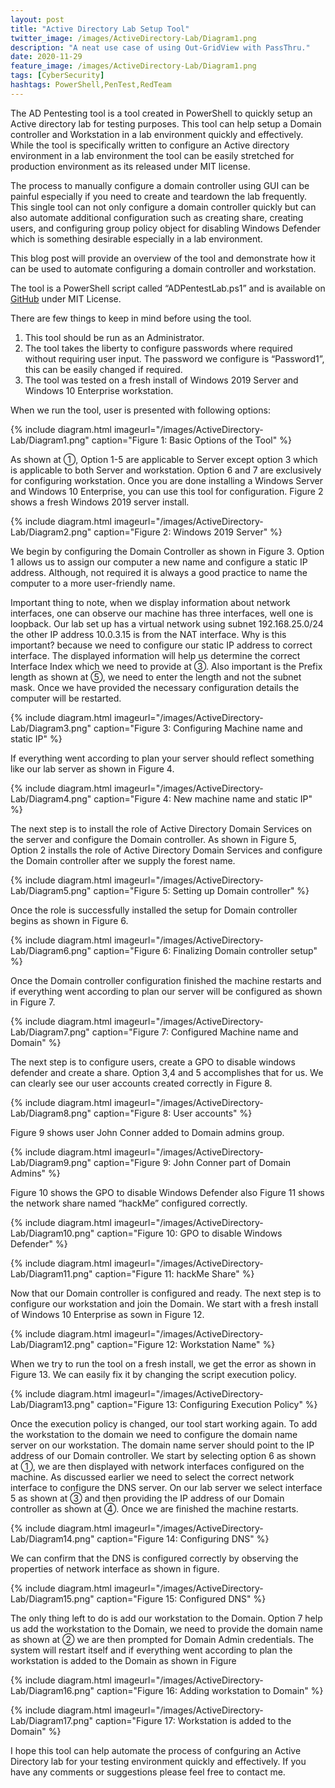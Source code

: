 ```yaml
---
layout: post
title: "Active Directory Lab Setup Tool"
twitter_image: /images/ActiveDirectory-Lab/Diagram1.png
description: "A neat use case of using Out-GridView with PassThru."
date: 2020-11-29
feature_image: /images/ActiveDirectory-Lab/Diagram1.png
tags: [CyberSecurity]
hashtags: PowerShell,PenTest,RedTeam
---
```

The AD Pentesting tool is a tool created in PowerShell to quickly setup an Active directory lab for testing purposes. This tool can help setup a Domain controller and Workstation in a lab environment quickly and effectively. While the tool is specifically written to configure an Active directory environment in a lab environment the tool can be easily stretched for production environment as its released under MIT license.
<!--more-->

The process to manually configure a domain controller using GUI can be painful especially if you need to create and teardown the lab frequently. This single tool can not only configure a domain controller quickly but can also automate additional configuration such as creating share, creating users, and configuring group policy object for disabling Windows Defender which is something desirable especially in a lab environment. 

This blog post will provide an overview of the tool and demonstrate how it can be used to automate configuring a domain controller and workstation. 

The tool is a PowerShell script called “ADPentestLab.ps1” and is available on [GitHub](https://github.com/browninfosecguy/ADLab) under MIT License.

There are few things to keep in mind before using the tool.

1. This tool should be run as an Administrator. 
2.	The tool takes the liberty to configure passwords where required without requiring user input. The password we configure is “Password1”, this can be easily changed if required.
3. The tool was tested on a fresh install of Windows 2019 Server and Windows 10 Enterprise workstation.

When we run the tool, user is presented with following options:

{% include diagram.html imageurl="/images/ActiveDirectory-Lab/Diagram1.png" caption="Figure 1: Basic Options of the Tool" %}

As shown at ①, Option 1-5 are applicable to Server except option 3 which is applicable to both Server and workstation. Option 6 and 7 are exclusively for configuring workstation. 
Once you are done installing a Windows Server and Windows 10 Enterprise, you can use this tool for configuration.
Figure 2 shows a fresh Windows 2019 server install.
 
{% include diagram.html imageurl="/images/ActiveDirectory-Lab/Diagram2.png" caption="Figure 2: Windows 2019 Server" %}

We begin by configuring the Domain Controller as shown in Figure 3. Option 1 allows us to assign our computer a new name and configure a static IP address. Although, not required it is always a good practice to name the computer to a more user-friendly name.

Important thing to note, when we display information about network interfaces, one can observe our machine has three interfaces, well one is loopback. Our lab set up has a virtual network using subnet 192.168.25.0/24 the other IP address 10.0.3.15 is from the NAT interface. Why is this important? because we need to configure our static IP address to correct interface. The displayed information will help us determine the correct Interface Index which we need to provide at ③. 
Also important is the Prefix length as shown at ⑤, we need to enter the length and not the subnet mask. Once we have provided the necessary configuration details the computer will be restarted. 

{% include diagram.html imageurl="/images/ActiveDirectory-Lab/Diagram3.png" caption="Figure 3: Configuring Machine name and static IP" %}

If everything went according to plan your server should reflect something like our lab server as shown in Figure 4.

{% include diagram.html imageurl="/images/ActiveDirectory-Lab/Diagram4.png" caption="Figure 4: New machine name and static IP" %}

The next step is to install the role of Active Directory Domain Services on the server and configure the Domain controller. As shown in Figure 5, Option 2 installs the role of Active Directory Domain Services and configure the Domain controller after we supply the forest name. 

{% include diagram.html imageurl="/images/ActiveDirectory-Lab/Diagram5.png" caption="Figure 5: Setting up Domain controller" %}

Once the role is successfully installed the setup for Domain controller begins as shown in Figure 6.

{% include diagram.html imageurl="/images/ActiveDirectory-Lab/Diagram6.png" caption="Figure 6: Finalizing Domain controller setup" %}

Once the Domain controller configuration finished the machine restarts and if everything went according to plan our server will be configured as shown in Figure 7.

{% include diagram.html imageurl="/images/ActiveDirectory-Lab/Diagram7.png" caption="Figure 7: Configured Machine name and Domain" %}

The next step is to configure users, create a GPO to disable windows defender and create a share. Option 3,4 and 5 accomplishes that for us. We can clearly see our user accounts created correctly in Figure 8. 

{% include diagram.html imageurl="/images/ActiveDirectory-Lab/Diagram8.png" caption="Figure 8: User accounts" %}

Figure 9 shows user John Conner added to Domain admins group.

{% include diagram.html imageurl="/images/ActiveDirectory-Lab/Diagram9.png" caption="Figure 9: John Conner part of Domain Admins" %}

Figure 10 shows the GPO to disable Windows Defender also Figure 11 shows the network share named “hackMe” configured correctly.

{% include diagram.html imageurl="/images/ActiveDirectory-Lab/Diagram10.png" caption="Figure 10: GPO to disable Windows Defender" %}

{% include diagram.html imageurl="/images/ActiveDirectory-Lab/Diagram11.png" caption="Figure 11: hackMe Share" %}

Now that our Domain controller is configured and ready. The next step is to configure our workstation and join the Domain.  We start with a fresh install of Windows 10 Enterprise as sown in Figure 12.

{% include diagram.html imageurl="/images/ActiveDirectory-Lab/Diagram12.png" caption="Figure 12: Workstation Name" %}

When we try to run the tool on a fresh install, we get the error as shown in Figure 13. We can easily fix it by changing the script execution policy.

{% include diagram.html imageurl="/images/ActiveDirectory-Lab/Diagram13.png" caption="Figure 13: Configuring Execution Policy" %}

Once the execution policy is changed, our tool start working again. To add the workstation to the domain we need to configure the domain name server on our workstation. The domain name server should point to the IP address of our Domain controller. We start by selecting option 6 as shown at ①, we are then displayed with network interfaces configured on the machine. As discussed earlier we need to select the correct network interface to configure the DNS server. On our lab server we select interface 5 as shown at ③ and then providing the IP address of our Domain controller as shown at ④. Once we are finished the machine restarts.

{% include diagram.html imageurl="/images/ActiveDirectory-Lab/Diagram14.png" caption="Figure 14: Configuring DNS" %}

We can confirm that the DNS is configured correctly by observing the properties of network interface as shown in figure.

{% include diagram.html imageurl="/images/ActiveDirectory-Lab/Diagram15.png" caption="Figure 15: Configured DNS" %}

The only thing left to do is add our workstation to the Domain. Option 7 help us add the workstation to the Domain, we need to provide the domain name as shown at ② we are then prompted for Domain Admin credentials. The system will restart itself and if everything went according to plan the workstation is added to the Domain as shown in Figure 

{% include diagram.html imageurl="/images/ActiveDirectory-Lab/Diagram16.png" caption="Figure 16: Adding workstation to Domain" %}

{% include diagram.html imageurl="/images/ActiveDirectory-Lab/Diagram17.png" caption="Figure 17: Workstation is added to the Domain" %}

I hope this tool can help automate the process of confguring an Active Directory lab for your testing environment quickly and effectively. If you have any comments or suggestions please feel free to contact me.
